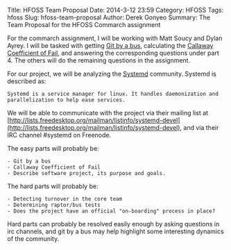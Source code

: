 Title: HFOSS Team Proposal
Date: 2014-3-12 23:59
Category: HFOSS
Tags: hfoss
Slug: hfoss-team-proposal
Author: Derek Gonyeo
Summary: The Team Proposal for the HFOSS Commarch assignment

For the commarch assignment, I will be working with Matt Soucy and Dylan Ayrey.
I will be tasked with getting [Git by a
bus](https://github.com/tomheon/git_by_a_bus), calculating the [Callaway
Coefficient of
Fail](http://hfoss-fossrit.rhcloud.com/static/books/tomspotcallaway-howtotellifyourfossprojectisdoomedtofail.pdf),
and answering the corresponding questions under part 4. The others will do the
remaining questions in the assignment.

For our project, we will be analyzing the
[Systemd](http://freedesktop.org/wiki/Software/systemd/) community. Systemd is
described as:

    Systemd is a service manager for linux. It handles daemonization and
    parallelization to help ease services.

We will be able to communicate with the project via their mailing list at
[http://lists.freedesktop.org/mailman/listinfo/systemd-devel](http://lists.freedesktop.org/mailman/listinfo/systemd-devel),
and via their IRC channel #systemd on Freenode. 

The easy parts will probably be:

    - Git by a bus 
    - Callaway Coefficient of Fail
    - Describe software project, its purpose and goals.

The hard parts will probably be:

    - Detecting turnover in the core team
    - Determining raptor/bus tests
    - Does the project have an official "on-boarding" process in place?

Hard parts can probably be resolved easily enough by asking questions in irc
channels, and git by a bus may help highlight some interesting dynamics of the
community.
